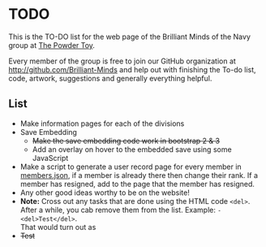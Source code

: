 TODO
====
This is the TO-DO list for the web page of the Brilliant Minds of the Navy group at [The Powder Toy](http://powdertoy.co.uk.).

Every member of the group is free to join our GitHub organization at 
http://github.com/Brilliant-Minds and help out with finishing the To-do list, code, artwork, suggestions 
and generally everything helpful.

List
----
- Make information pages for each of the divisions
- Save Embedding
	- <del>Make the save embedding code work in bootstrap 2 & 3</del>
	- Add an overlay on hover to the embedded save using some JavaScript
- Make a script to generate a user record page for every member in [members.json](https://github.com/Brilliant-Minds/Brilliant-Minds.github.io/blob/master/members.json), if a member is already there then change their rank. If a member has resigned, add to the page that the member has resigned.
- Any other good ideas worthy to be on the website! 
- **Note:** Cross out any tasks that are done using the HTML code `<del>`. After a while, you cab remove them from the list.
Example: `- <del>Test</del>`. <br/>That would turn out as
- <del>Test</del>
